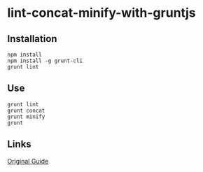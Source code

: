 # lint-concat-minify-with-gruntjs

## Installation

```
npm install
npm install -g grunt-cli
grunt lint
```

## Use

```
grunt lint
grunt concat
grunt minify
grunt 
```

## Links

[Original Guide](http://salvatore.garbesi.com/lint-concat-minify-with-gruntjs/)
